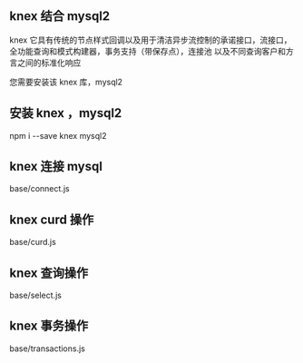 <!--
 * @Author: Brightness
 * @Date: 2021-04-07 09:18:15
 * @LastEditors: Brightness
 * @LastEditTime: 2021-04-07 15:18:56
 * @Description:
-->

## knex 结合 mysql2

knex 它具有传统的节点样式回调以及用于清洁异步流控制的承诺接口，流接口，全功能查询和模式构建器，事务支持（带保存点），连接池 以及不同查询客户和方言之间的标准化响应

您需要安装该 knex 库，mysql2

## 安装 knex ，mysql2

npm i --save knex mysql2

## knex 连接 mysql

base/connect.js

## knex curd 操作

base/curd.js

## knex 查询操作

base/select.js

## knex 事务操作

base/transactions.js
